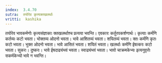 ```yaml
---
index:  3.4.70
sutra:  तयोरेव कृत्यक्तखलर्थाः
vritti:  kashika 
---
```


तयोरेव भावकर्मणोः कृत्यसंज्ञाकाः क्तखलर्थाश्च प्रत्यया भवन्ति। एवकारः कर्तुरपकर्शणार्थः। कृत्याः कर्मणि कर्तव्यः कटो भवता। भोक्तव्य ओदनो भवता। भावे आशितव्यं भवता। शयितव्यं भवता। क्तः कर्मणि कृतः कटो भवता। भुक्त ओदनो भवता। भावे आसितं भवता। शयितं भवता। खलर्थाः कर्मणि ईषत्करः कटो भवता। सुकरः। दुष्करः। भावे ईषदाढ्यंभवं भवता। स्वाढ्यंभवं भवता। भावो चाक्रमकेभ्यः इत्यनुवृत्तेः सकर्मकेभ्यो भावे न भवन्ति।

